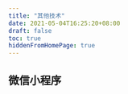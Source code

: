 ```yaml
---
title: "其他技术"
date: 2021-05-04T16:25:20+08:00
draft: false
toc: true
hiddenFromHomePage: true
---
```


## 微信小程序 

